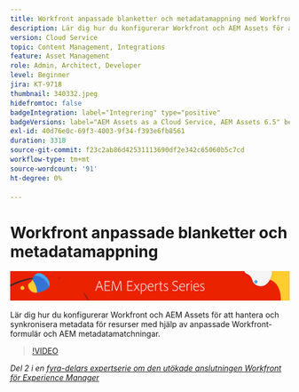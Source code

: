 ```yaml
---
title: Workfront anpassade blanketter och metadatamappning med Workfront för AEM förbättrade anslutningsmöjligheter
description: Lär dig hur du konfigurerar Workfront och AEM Assets för att hantera och synkronisera metadata för resurser med hjälp av anpassade Workfront-formulär och AEM metadatamatchningar.
version: Cloud Service
topic: Content Management, Integrations
feature: Asset Management
role: Admin, Architect, Developer
level: Beginner
jira: KT-9718
thumbnail: 340332.jpeg
hidefromtoc: false
badgeIntegration: label="Integrering" type="positive"
badgeVersions: label="AEM Assets as a Cloud Service, AEM Assets 6.5" before-title="false"
exl-id: 40d76e0c-69f3-4003-9f34-f393e6fb8561
duration: 3318
source-git-commit: f23c2ab86d42531113690df2e342c65060b5c7cd
workflow-type: tm+mt
source-wordcount: '91'
ht-degree: 0%

---
```


# Workfront anpassade blanketter och metadatamappning

![AEM Experts Series](./assets/banner.png)

Lär dig hur du konfigurerar Workfront och AEM Assets för att hantera och synkronisera metadata för resurser med hjälp av anpassade Workfront-formulär och AEM metadatamatchningar.

>[!VIDEO](https://video.tv.adobe.com/v/340332?quality=12&learn=on)

_Del 2 i en [fyra-delars expertserie om den utökade anslutningen Workfront för Experience Manager](./overview.md)_
